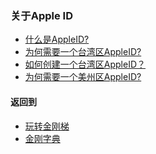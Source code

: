 ### 关于Apple ID
- [什么是AppleID?]()
- [为何需要一个台湾区AppleID?]()
- [如何创建一个台湾区AppleID？]()
- [为何需要一个美州区AppleID?]()

#### 返回到
- [玩转金刚梯](https://github.com/a2zitpro/web/blob/master/LadderFree/A.md)
- [金刚字典](https://github.com/a2zitpro/web/blob/master/LadderFree/kkDictionary/KKDictionary.md)

